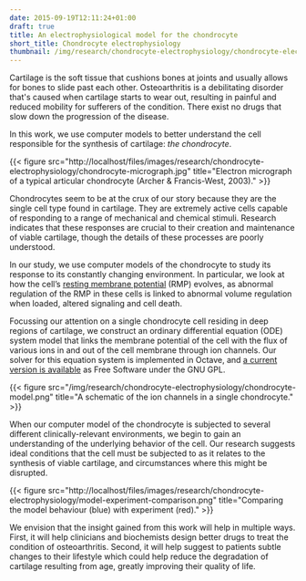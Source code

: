 ```yaml
---
date: 2015-09-19T12:11:24+01:00
draft: true
title: An electrophysiological model for the chondrocyte
short_title: Chondrocyte electrophysiology
thumbnail: /img/research/chondrocyte-electrophysiology/chondrocyte-electrophysiology.png
---
```


Cartilage is the soft tissue that cushions bones at joints and usually
allows for bones to slide past each other. Osteoarthritis is a
debilitating disorder that's caused when cartilage starts to wear out,
resulting in painful and reduced mobility for sufferers of the
condition. There exist no drugs that slow down the progression of the
disease.

In this work, we use computer models to better understand the cell
responsible for the synthesis of cartilage: *the chondrocyte*.

{{< figure src="http://localhost/files/images/research/chondrocyte-electrophysiology/chondrocyte-micrograph.jpg" title="Electron micrograph of a typical articular chondrocyte (Archer & Francis-West, 2003)." >}}

Chondrocytes seem to be at the crux of our story because they are the
single cell type found in cartilage. They are extremely active cells
capable of responding to a range of mechanical and chemical
stimuli. Research indicates that these responses are crucial to their
creation and maintenance of viable cartilage, though the details of
these processes are poorly understood.

In our study, we use computer models of the chondrocyte to study its
response to its constantly changing environment. In particular, we look
at how the cell’s [resting membrane
potential](http://en.wikipedia.org/wiki/Resting_potential) (RMP)
evolves, as abnormal regulation of the RMP in these cells is linked to
abnormal volume regulation when loaded, altered signaling and cell
death.

Focussing our attention on a single chondrocyte cell residing
in deep regions of cartilage, we construct an ordinary differential
equation (ODE) system model that links the membrane potential of the
cell with the flux of various ions in and out of the cell membrane
through ion channels. Our solver for this equation system is
implemented in Octave, and [a current version is
available](http://localhost/files/projects/chondrocyte-model/chondrocyte-model.zip)
as Free Software under the GNU GPL.

{{< figure src="/img/research/chondrocyte-electrophysiology/chondrocyte-model.png" title="A schematic of the ion channels in a single chondrocyte." >}}

When our computer model of the chondrocyte is subjected to several
different clinically-relevant environments, we begin to gain an
understanding of the underlying behavior of the cell. Our research
suggests ideal conditions that the cell must be subjected to as it
relates to the synthesis of viable cartilage, and circumstances where
this might be disrupted.

{{< figure src="http://localhost/files/images/research/chondrocyte-electrophysiology/model-experiment-comparison.png" title="Comparing the model behaviour (blue) with experiment (red)." >}}

We envision that the insight gained from this work will help in
multiple ways. First, it will help clinicians and biochemists design
better drugs to treat the condition of osteoarthritis. Second, it will
help suggest to patients subtle changes to their lifestyle which could
help reduce the degradation of cartilage resulting from age, greatly
improving their quality of life.
